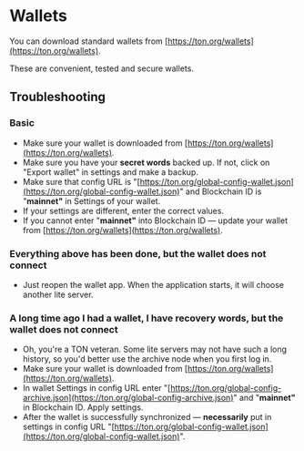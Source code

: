 # Wallets

You can download standard wallets from [https://ton.org/wallets](https://ton.org/wallets).

These are convenient, tested and secure wallets.

## Troubleshooting

### Basic

* Make sure your wallet is downloaded from [https://ton.org/wallets](https://ton.org/wallets).
* Make sure you have your **secret words** backed up. If not, click on "Export wallet" in settings and make a backup.
* Make sure that config URL is "[https://ton.org/global-config-wallet.json](https://ton.org/global-config-wallet.json)" and Blockchain ID is "**mainnet"** in Settings of your wallet.
* If your settings are different, enter the correct values.
* If you cannot enter "**mainnet"** into Blockchain ID — update your wallet from [https://ton.org/wallets](https://ton.org/wallets).

### Everything above has been done, but the wallet does not connect

* Just reopen the wallet app. When the application starts, it will choose another lite server.

### A long time ago I had a wallet, I have recovery words, but the wallet does not connect

* Oh, you're a TON veteran. Some lite servers may not have such a long history, so you'd better use the archive node when you first log in.
* Make sure your wallet is downloaded from [https://ton.org/wallets](https://ton.org/wallets).
* In wallet Settings in config URL enter "[https://ton.org/global-config-archive.json](https://ton.org/global-config-archive.json)" and "**mainnet"** in Blockchain ID. Apply settings.
* After the wallet is successfully synchronized — **necessarily** put in settings in config URL "[https://ton.org/global-config-wallet.json](https://ton.org/global-config-wallet.json)".


